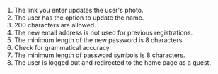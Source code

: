 1. The link you enter updates the user's photo.
2. The user has the option to update the name.
3. 200 characters are allowed.
4. The new email address is not used for previous registrations.
5. The minimum length of the new password is 8 characters.
6. Check for grammatical accuracy.
7. The minimum length of password symbols is 8 characters.
8. The user is logged out and redirected to the home page as a guest.
